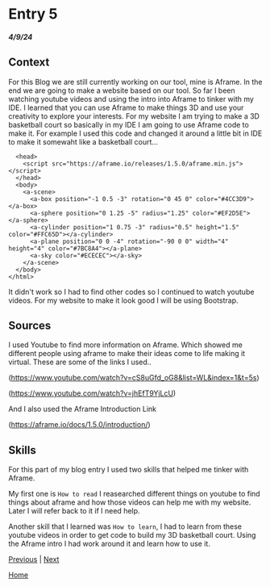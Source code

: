 # Entry 5
##### 4/9/24

## Context
For this Blog we are still currently working on our tool, mine is Aframe. In the end we are going to make a website based on our tool. So far I been watching youtube videos and using the intro into Aframe to tinker with my IDE. I learned that you can use Aframe to make things 3D and use your creativity to explore your interests. For my website I am trying to make a 3D basketball court so basically in my IDE I am going to use Aframe code to make it. For example I used this code and changed it around a little bit in IDE to make it somewaht like a basketball court...
```<html>
  <head>
    <script src="https://aframe.io/releases/1.5.0/aframe.min.js"></script>
  </head>
  <body>
    <a-scene>
      <a-box position="-1 0.5 -3" rotation="0 45 0" color="#4CC3D9"></a-box>
      <a-sphere position="0 1.25 -5" radius="1.25" color="#EF2D5E"></a-sphere>
      <a-cylinder position="1 0.75 -3" radius="0.5" height="1.5" color="#FFC65D"></a-cylinder>
      <a-plane position="0 0 -4" rotation="-90 0 0" width="4" height="4" color="#7BC8A4"></a-plane>
      <a-sky color="#ECECEC"></a-sky>
    </a-scene>
  </body>
</html>
```
It didn't work so I had to find other codes so I continued to watch youtube videos. For my website to make it look good I will be using Bootstrap.

## Sources
I used Youtube to find more information on Aframe. Which showed me different people using aframe to make their ideas come to life making it virtual.
These are some of the links I used..

(https://www.youtube.com/watch?v=cS8uGfd_oG8&list=WL&index=1&t=5s)

(https://www.youtube.com/watch?v=jhEfT9YjLcU)

And I also used the Aframe Introduction Link

(https://aframe.io/docs/1.5.0/introduction/)

## Skills

For this part of my blog entry I used two skills that helped me tinker with Aframe.

My first one is `How to read` I reasearched different things on youtube to find things about aframe and how those videos can help me with my website. Later I will refer back to it if I need help. 

Another skill that I learned was `How to learn`, I had to learn from these youtube videos in order to get code to build my 3D basketball court. Using the Aframe intro I had work around it and learn how to use it.





















[Previous](entry04.md) | [Next](entry06.md)

[Home](../README.md)
